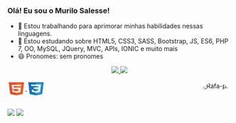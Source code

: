 ### Olá! Eu sou o Murilo Salesse!

- 🔭 Estou trabalhando para aprimorar minhas habilidades nessas linguagens.
- 🌱 Estou estudando sobre  HTML5, CSS3, SASS, Bootstrap, JS, ES6, PHP 7, OO, MySQL, JQuery, MVC, APIs, IONIC e muito mais
- 😄 Pronomes: sem pronomes

<div align="center">
  <a href="https://github.com/rafaballerini">
  <img height="180em" src="https://github-readme-stats.vercel.app/api?username=salesse55&show_icons=true&theme=dracula&include_all_commits=true&count_private=true"/>
  <img height="180em" src="https://github-readme-stats.vercel.app/api/top-langs/?username=salesse55&layout=compact&langs_count=7&theme=dracula"/>
</div>
<div style="display: inline_block"><br>
  <img align="center" alt="Rafa-HTML" height="30" width="40" src="https://raw.githubusercontent.com/devicons/devicon/master/icons/html5/html5-original.svg">
  <img align="center" alt="Rafa-CSS" height="30" width="40" src="https://raw.githubusercontent.com/devicons/devicon/master/icons/css3/css3-original.svg">
  <img align="right" alt="Rafa-pic" height="150" style="border-radius:50px;" src="https://miro.medium.com/max/1360/1*VON9gHTrzeHZbHfXsqfzEA.gif">
</div>
  
  ##
  
  <div> 
  <a href="https://www.instagram.com/salessee/" target="_blank"><img src="https://img.shields.io/badge/-Instagram-%23E4405F?style=for-the-badge&logo=instagram&logoColor=white" target="_blank"></a>
  <a href = "murilosalesse21@gmail.com"><img src="https://img.shields.io/badge/-Gmail-%23333?style=for-the-badge&logo=gmail&logoColor=white" target="_blank"></a>
</div>
